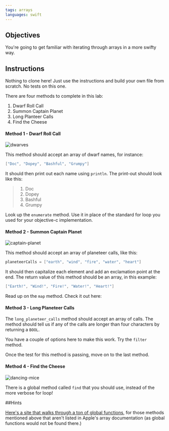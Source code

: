 ```yaml
---
tags: arrays
languages: swift
---
```


## Objectives

You're going to get familiar with iterating through arrays in a more swifty way.

## Instructions

Nothing to clone here! Just use the instructions and build your own file from scratch. No tests on this one.

There are four methods to complete in this lab:

1. Dwarf Roll Call
2. Summon Captain Planet
3. Long Planteer Calls
4. Find the Cheese

#### Method 1 - Dwarf Roll Call

![dwarves](https://s3-us-west-2.amazonaws.com/web-dev-readme-photos/cartoon-collections/dwarves.jpg)

This method should accept an array of dwarf names, for instance:

```swift
["Doc", "Dopey", "Bashful", "Grumpy"]
```

It should then print out each name using `println`. The print-out should look like this:

> 1. Doc
> 2. Dopey
> 3. Bashful
> 4. Grumpy

Look up the `enumerate` method. Use it in place of the standard for loop you used for your objective-c implementation.

#### Method 2 - Summon Captain Planet

![captain-planet](https://s3-us-west-2.amazonaws.com/web-dev-readme-photos/cartoon-collections/captain-planet.jpeg)

This method should accept an array of planeteer calls, like this:

```swift
planeteerCalls = ["earth", "wind", "fire", "water", "heart"]
```

It should then capitalize each element and add an exclamation point at the end. The return value of this method should be an array, in this example:

```swift
["Earth!", "Wind!", "Fire!", "Water!", "Heart!"]
```

Read up on the `map` method. Check it out here:


#### Method 3 - Long Planeteer Calls

The `long_planeteer_calls` method should accept an array of calls. The method should tell us if any of the calls are longer than four characters by returning a `BOOL`.

You have a couple of options here to make this work. Try the `filter` method. 

Once the test for this method is passing, move on to the last method.

#### Method 4 - Find the Cheese

![dancing-mice](https://s3-us-west-2.amazonaws.com/web-dev-readme-photos/cartoon-collections/cheese.jpg)

There is a global method called `find` that you should use, instead of the more verbose for loop!

##Hints

[Here's a site that walks through a ton of global functions](http://practicalswift.com/2014/06/14/the-swift-standard-library-list-of-built-in-functions/), for those methods mentioned above that aren't listed in Apple's array documentation (as global functions would not be found there.)
